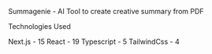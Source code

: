 
Summagenie - AI Tool to create creative summary from PDF

Technologies Used

Next.js - 15
React   - 19
Typescript - 5
TailwindCss - 4
